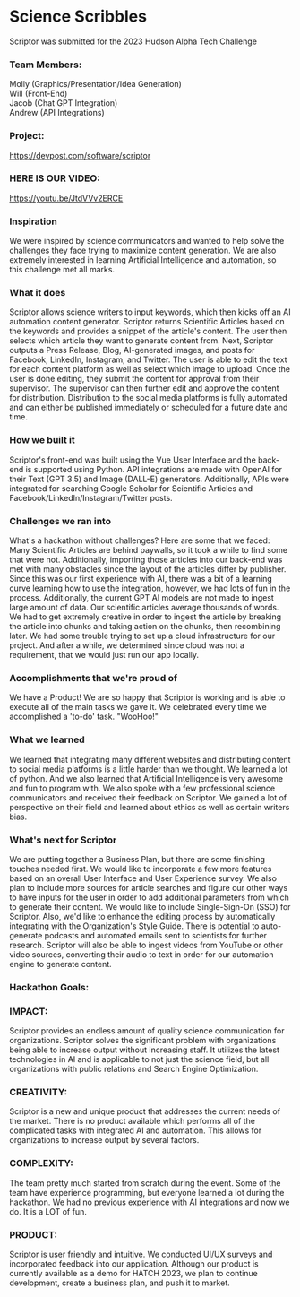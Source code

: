 # Science Scribbles
Scriptor was submitted for the 2023 Hudson Alpha Tech Challenge
### Team Members:   
Molly (Graphics/Presentation/Idea Generation)  
Will (Front-End)  
Jacob (Chat GPT Integration)  
Andrew (API Integrations)  

### Project:  
https://devpost.com/software/scriptor

### HERE IS OUR VIDEO:  
https://youtu.be/JtdVVv2ERCE


### Inspiration  
We were inspired by science communicators and wanted to help solve the challenges they face trying to maximize content generation. We are also extremely interested in learning Artificial Intelligence and automation, so this challenge met all marks.

### What it does   
Scriptor allows science writers to input keywords, which then kicks off an AI automation content generator. Scriptor returns Scientific Articles based on the keywords and provides a snippet of the article's content. The user then selects which article they want to generate content from. Next, Scriptor outputs a Press Release, Blog, AI-generated images, and posts for Facebook, LinkedIn, Instagram, and Twitter.
The user is able to edit the text for each content platform as well as select which image to upload. Once the user is done editing, they submit the content for approval from their supervisor. The supervisor can then further edit and approve the content for distribution. Distribution to the social media platforms is fully automated and can either be published immediately or scheduled for a future date and time.

### How we built it   
Scriptor's front-end was built using the Vue User Interface and the back-end is supported using Python. API integrations are made with OpenAI for their Text (GPT 3.5) and Image (DALL-E) generators. Additionally, APIs were integrated for searching Google Scholar for Scientific Articles and Facebook/LinkedIn/Instagram/Twitter posts.

### Challenges we ran into  
What's a hackathon without challenges? Here are some that we faced: Many Scientific Articles are behind paywalls, so it took a while to find some that were not. Additionally, importing those articles into our back-end was met with many obstacles since the layout of the articles differ by publisher. Since this was our first experience with AI, there was a bit of a learning curve learning how to use the integration, however, we had lots of fun in the process. Additionally, the current GPT AI models are not made to ingest large amount of data. Our scientific articles average thousands of words. We had to get extremely creative in order to ingest the article by breaking the article into chunks and taking action on the chunks, then recombining later. We had some trouble trying to set up a cloud infrastructure for our project. And after a while, we determined since cloud was not a requirement, that we would just run our app locally.

### Accomplishments that we're proud of  
We have a Product! We are so happy that Scriptor is working and is able to execute all of the main tasks we gave it. We celebrated every time we accomplished a 'to-do' task. "WooHoo!"

### What we learned  
We learned that integrating many different websites and distributing content to social media platforms is a little harder than we thought. We learned a lot of python. And we also learned that Artificial Intelligence is very awesome and fun to program with. We also spoke with a few professional science communicators and received their feedback on Scriptor. We gained a lot of perspective on their field and learned about ethics as well as certain writers bias.

### What's next for Scriptor  
We are putting together a Business Plan, but there are some finishing touches needed first. We would like to incorporate a few more features based on an overall User Interface and User Experience survey. We also plan to include more sources for article searches and figure our other ways to have inputs for the user in order to add additional parameters from which to generate their content. We would like to include Single-Sign-On (SSO) for Scriptor. Also, we'd like to enhance the editing process by automatically integrating with the Organization's Style Guide. There is potential to auto-generate podcasts and automated emails sent to scientists for further research. Scriptor will also be able to ingest videos from YouTube or other video sources, converting their audio to text in order for our automation engine to generate content.

### Hackathon Goals:  
### IMPACT:  
Scriptor provides an endless amount of quality science communication for organizations. Scriptor solves the significant problem with organizations being able to increase output without increasing staff. It utilizes the latest technologies in AI and is applicable to not just the science field, but all organizations with public relations and Search Engine Optimization.

### CREATIVITY:  
Scriptor is a new and unique product that addresses the current needs of the market. There is no product available which performs all of the complicated tasks with integrated AI and automation. This allows for organizations to increase output by several factors.

### COMPLEXITY:  
The team pretty much started from scratch during the event. Some of the team have experience programming, but everyone learned a lot during the hackathon. We had no previous experience with AI integrations and now we do. It is a LOT of fun.

### PRODUCT:  
Scriptor is user friendly and intuitive. We conducted UI/UX surveys and incorporated feedback into our application. Although our product is currently available as a demo for HATCH 2023, we plan to continue development, create a business plan, and push it to market.
